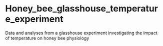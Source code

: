 # Honey_bee_glasshouse_temperature_experiment
Data and analyses from a glasshouse experiment investigating the impact of temperature on honey bee physiology
